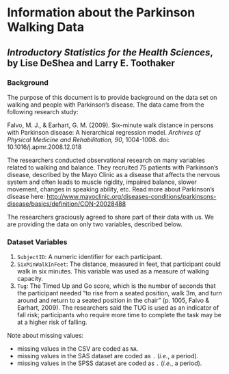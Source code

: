 Information about the Parkinson Walking Data
================
## *Introductory Statistics for the Health Sciences*, by Lise DeShea and Larry E. Toothaker

### Background
The purpose of this document is to provide background on the data set on walking and people with Parkinson’s disease.  The data came from the following research study:

Falvo, M. J., & Earhart, G. M. (2009).  Six-minute walk distance in persons with Parkinson disease:  A hierarchical regression model.  *Archives of Physical Medicine and Rehabilitation, 90*, 1004-1008.  doi: 10.1016/j.apmr.2008.12.018

The researchers conducted observational research on many variables related to walking and balance.  They recruited 75 patients with Parkinson’s disease, described by the Mayo Clinic as a disease that affects the nervous system and often leads to muscle rigidity, impaired balance, slower movement, changes in speaking ability, etc.  Read more about Parkinson’s disease here: http://www.mayoclinic.org/diseases-conditions/parkinsons-disease/basics/definition/CON-20028488

The researchers graciously agreed to share part of their data with us.  We are providing the data on only two variables, described below.

### Dataset Variables
 1. `SubjectID`:  A numeric identifier for each participant.
 2. `SixMinWalkInFeet`:  The distance, measured in feet, that participant could walk in six minutes.  This variable was used as a measure of walking capacity.
 3. `Tug`:  The Timed Up and Go score, which is the number of seconds that the participant needed “to rise from a seated position, walk 3m, and turn around and return to a seated position in the chair” (p. 1005, Falvo & Earhart, 2009).  The researchers said the TUG is used as an indicator of fall risk; participants who require more time to complete the task may be at a higher risk of falling.

Note about missing values:

 * missing values in the CSV are coded as `NA`.
 * missing values in the SAS dataset are coded as `.` (*i.e.*, a period).
 * missing values in the SPSS dataset are coded as `.` (*i.e.*, a period).
